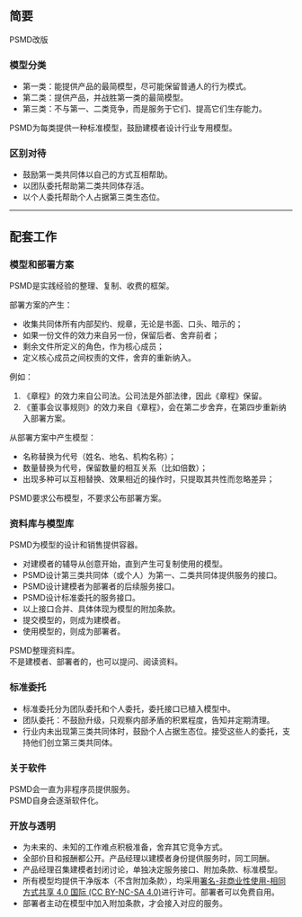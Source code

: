 ## 简要
PSMD改版

### 模型分类
* 第一类：能提供产品的最简模型，尽可能保留普通人的行为模式。
* 第二类：提供产品，并战胜第一类的最简模型。
* 第三类：不与第一、二类竞争，而是服务于它们、提高它们生存能力。

PSMD为每类提供一种标准模型，鼓励建模者设计行业专用模型。

### 区别对待
* 鼓励第一类共同体以自己的方式互相帮助。
* 以团队委托帮助第二类共同体存活。
* 以个人委托帮助个人占据第三类生态位。

---

## 配套工作

### 模型和部署方案
PSMD是实践经验的整理、复制、收费的框架。

部署方案的产生：
* 收集共同体所有内部契约、规章，无论是书面、口头、暗示的；
* 如果一份文件的效力来自另一份，保留后者、舍弃前者；
* 剩余文件所定义的角色，作为核心成员；
* 定义核心成员之间权责的文件，舍弃的重新纳入。

例如：
1. 《章程》的效力来自公司法。公司法是外部法律，因此《章程》保留。
1. 《董事会议事规则》的效力来自《章程》，会在第二步舍弃，在第四步重新纳入部署方案。

从部署方案中产生模型：
* 名称替换为代号（姓名、地名、机构名称）；
* 数量替换为代号，保留数量的相互关系（比如倍数）；
* 出现多种可以互相替换、效果相近的操作时，只提取其共性而忽略差异；

PSMD要求公布模型，不要求公布部署方案。

### 资料库与模型库
PSMD为模型的设计和销售提供容器。
* 对建模者的辅导从创意开始，直到产生可复制使用的模型。
* PSMD设计第三类共同体（或个人）为第一、二类共同体提供服务的接口。
* PSMD设计建模者为部署者的后续服务接口。
* PSMD设计标准委托的服务接口。
* 以上接口合并、具体体现为模型的附加条款。
* 提交模型的，则成为建模者。
* 使用模型的，则成为部署者。

PSMD整理资料库。  
不是建模者、部署者的，也可以提问、阅读资料。

### 标准委托
* 标准委托分为团队委托和个人委托，委托接口已植入模型中。
* 团队委托：不鼓励升级，只观察内部矛盾的积累程度，告知并定期清理。
* 行业内未出现第三类共同体时，鼓励个人占据生态位。接受这些人的委托，支持他们创立第三类共同体。

### 关于软件
PSMD会一直为非程序员提供服务。  
PSMD自身会逐渐软件化。

### 开放与透明
* 为未来的、未知的工作难点积极准备，舍弃其它竞争方式。
* 全部价目和报酬都公开。产品经理以建模者身份提供服务时，同工同酬。
* 产品经理召集建模者封闭讨论，单独决定服务接口、附加条款、标准模型。
* 所有模型均提供干净版本（不含附加条款），均采用[署名-非商业性使用-相同方式共享 4.0 国际 (CC BY-NC-SA 4.0)](https://creativecommons.org/licenses/by-nc-sa/4.0/)进行许可。部署者可以免费自用。
* 部署者主动在模型中加入附加条款，才会接入对应的服务。